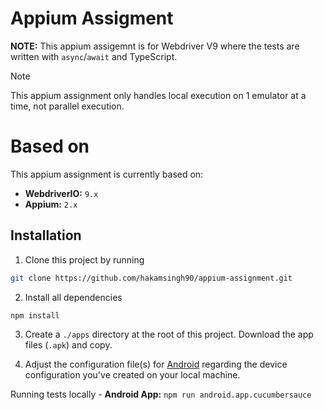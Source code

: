 # Appium Assigment

**NOTE:** This appium assigemnt is for Webdriver V9 where the tests are written with `async`/`await` and TypeScript.

> [!NOTE]
> This appium assignment only handles local execution on 1 emulator at a time, not parallel execution.

# Based on

This appium assignment is currently based on:

- **WebdriverIO:** `9.x`
- **Appium:** `2.x`

## Installation

1. Clone this project by running

```sh
git clone https://github.com/hakamsingh90/appium-assignment.git
```

2. Install all dependencies

```sh
npm install
```
3. Create a `./apps` directory at the root of this project. Download the app files (`.apk`) and copy.

4. Adjust the configuration file(s) for [Android](./wdio.conf.ts) regarding the device configuration you've created on your local machine.

Running tests locally
    - **Android App:** `npm run android.app.cucumbersauce`


